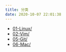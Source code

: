 ```yaml
---
title: 分类
date: 2020-10-07 22:01:38
---
```


- [01-Linux/](https://jiftle.github.io/categories/01-Linux/)
- [02-Vim/](https://jiftle.github.io/categories/02-Vim/)
- [05-Git/](https://jiftle.github.io/categories/05-Git/)
- [06-Mac/](https://jiftle.github.io/categories/06-Mac/)
